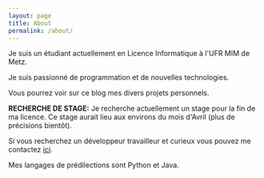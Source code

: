 ```yaml
---
layout: page
title: About
permalink: /about/
---
```


Je suis un étudiant actuellement en Licence Informatique à l'UFR MIM de
Metz.

Je suis passionné de programmation et de nouvelles technologies.

Vous pourrez voir sur ce blog mes divers projets personnels.

**RECHERCHE DE STAGE:** Je recherche actuellement un stage pour la fin 
de ma licence. Ce stage aurait lieu aux environs du mois d'Avril (plus
de précisions bientôt). 

Si vous recherchez un développeur travailleur et curieux vous pouvez
me contactez [ici](mailto:edouard.willisseck@gmail.com).

Mes langages de prédilections sont Python et Java.

